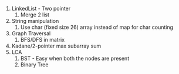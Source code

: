 1. LinkedList - Two pointer 
   1. Merge 2 list
2. String manipulation 
   1. Use char (fixed size 26) array instead of map for char counting
3. Graph Traversal
   1. BFS/DFS in matrix
4. Kadane/2-pointer max subarray sum
5. LCA
   1. BST - Easy when both the nodes are present
   2. Binary Tree